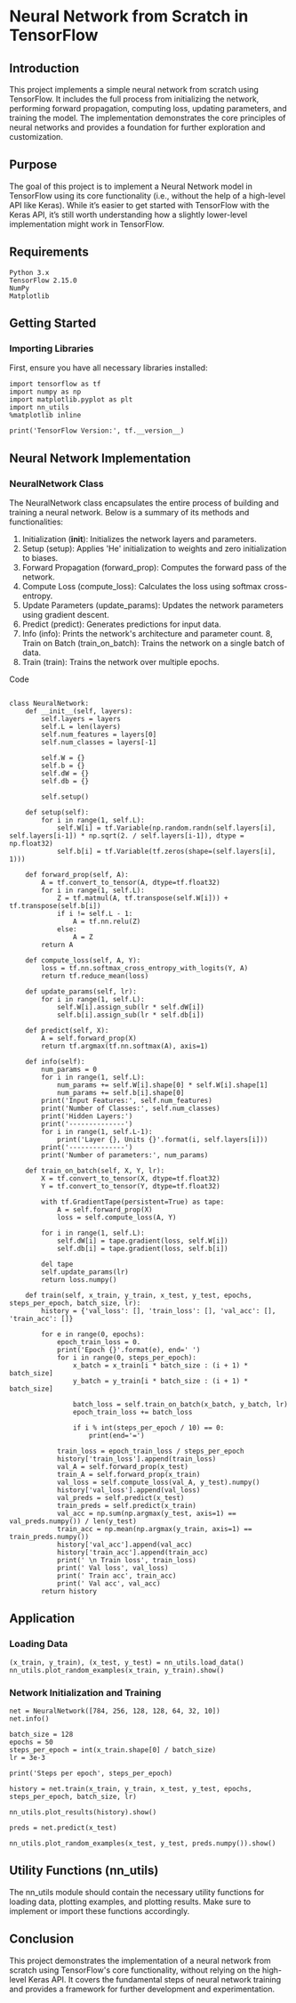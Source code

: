 # Neural Network from Scratch in TensorFlow
## Introduction

This project implements a simple neural network from scratch using TensorFlow. It includes the full process from initializing the network, performing forward propagation, computing loss, updating parameters, and training the model. The implementation demonstrates the core principles of neural networks and provides a foundation for further exploration and customization.
## Purpose

The goal of this project is to implement a Neural Network model in TensorFlow using its core functionality (i.e., without the help of a high-level API like Keras). While it’s easier to get started with TensorFlow with the Keras API, it’s still worth understanding how a slightly lower-level implementation might work in TensorFlow.
## Requirements

    Python 3.x
    TensorFlow 2.15.0
    NumPy
    Matplotlib

## Getting Started
### Importing Libraries

First, ensure you have all necessary libraries installed:


    import tensorflow as tf
    import numpy as np
    import matplotlib.pyplot as plt
    import nn_utils
    %matplotlib inline

    print('TensorFlow Version:', tf.__version__)

## Neural Network Implementation
### NeuralNetwork Class

The NeuralNetwork class encapsulates the entire process of building and training a neural network. Below is a summary of its methods and functionalities:

1. Initialization (__init__): Initializes the network layers and parameters.
2. Setup (setup): Applies 'He' initialization to weights and zero initialization to biases.
3. Forward Propagation (forward_prop): Computes the forward pass of the network.
4. Compute Loss (compute_loss): Calculates the loss using softmax cross-entropy.
5. Update Parameters (update_params): Updates the network parameters using gradient descent.
6. Predict (predict): Generates predictions for input data.
7. Info (info): Prints the network's architecture and parameter count.
8, Train on Batch (train_on_batch): Trains the network on a single batch of data.
9. Train (train): Trains the network over multiple epochs.

Code

```

class NeuralNetwork:
    def __init__(self, layers):
        self.layers = layers
        self.L = len(layers)
        self.num_features = layers[0]
        self.num_classes = layers[-1]

        self.W = {}
        self.b = {}
        self.dW = {}
        self.db = {}

        self.setup()

    def setup(self):
        for i in range(1, self.L):
            self.W[i] = tf.Variable(np.random.randn(self.layers[i], self.layers[i-1]) * np.sqrt(2. / self.layers[i-1]), dtype = np.float32)
            self.b[i] = tf.Variable(tf.zeros(shape=(self.layers[i], 1)))

    def forward_prop(self, A):
        A = tf.convert_to_tensor(A, dtype=tf.float32)
        for i in range(1, self.L):
            Z = tf.matmul(A, tf.transpose(self.W[i])) + tf.transpose(self.b[i])
            if i != self.L - 1:
                A = tf.nn.relu(Z)
            else:
                A = Z
        return A

    def compute_loss(self, A, Y):
        loss = tf.nn.softmax_cross_entropy_with_logits(Y, A)
        return tf.reduce_mean(loss)

    def update_params(self, lr):
        for i in range(1, self.L):
            self.W[i].assign_sub(lr * self.dW[i])
            self.b[i].assign_sub(lr * self.db[i])

    def predict(self, X):
        A = self.forward_prop(X)
        return tf.argmax(tf.nn.softmax(A), axis=1)

    def info(self):
        num_params = 0
        for i in range(1, self.L):
            num_params += self.W[i].shape[0] * self.W[i].shape[1]
            num_params += self.b[i].shape[0]
        print('Input Features:', self.num_features)
        print('Number of Classes:', self.num_classes)
        print('Hidden Layers:')
        print('--------------')
        for i in range(1, self.L-1):
            print('Layer {}, Units {}'.format(i, self.layers[i]))
        print('--------------')
        print('Number of parameters:', num_params)

    def train_on_batch(self, X, Y, lr):
        X = tf.convert_to_tensor(X, dtype=tf.float32)
        Y = tf.convert_to_tensor(Y, dtype=tf.float32)

        with tf.GradientTape(persistent=True) as tape:
            A = self.forward_prop(X)
            loss = self.compute_loss(A, Y)

        for i in range(1, self.L):
            self.dW[i] = tape.gradient(loss, self.W[i])
            self.db[i] = tape.gradient(loss, self.b[i])

        del tape
        self.update_params(lr)
        return loss.numpy()

    def train(self, x_train, y_train, x_test, y_test, epochs, steps_per_epoch, batch_size, lr):
        history = {'val_loss': [], 'train_loss': [], 'val_acc': [], 'train_acc': []}

        for e in range(0, epochs):
            epoch_train_loss = 0.
            print('Epoch {}'.format(e), end=' ')
            for i in range(0, steps_per_epoch):
                x_batch = x_train[i * batch_size : (i + 1) * batch_size]
                y_batch = y_train[i * batch_size : (i + 1) * batch_size]

                batch_loss = self.train_on_batch(x_batch, y_batch, lr)
                epoch_train_loss += batch_loss

                if i % int(steps_per_epoch / 10) == 0:
                    print(end='=')

            train_loss = epoch_train_loss / steps_per_epoch
            history['train_loss'].append(train_loss)
            val_A = self.forward_prop(x_test)
            train_A = self.forward_prop(x_train)
            val_loss = self.compute_loss(val_A, y_test).numpy()
            history['val_loss'].append(val_loss)
            val_preds = self.predict(x_test)
            train_preds = self.predict(x_train)
            val_acc = np.sum(np.argmax(y_test, axis=1) == val_preds.numpy()) / len(y_test)
            train_acc = np.mean(np.argmax(y_train, axis=1) == train_preds.numpy())
            history['val_acc'].append(val_acc)
            history['train_acc'].append(train_acc)
            print(' \n Train loss', train_loss)
            print(' Val loss', val_loss)
            print(' Train acc', train_acc)
            print(' Val acc', val_acc)
        return history
```
## Application
### Loading Data
```
(x_train, y_train), (x_test, y_test) = nn_utils.load_data()
nn_utils.plot_random_examples(x_train, y_train).show()
```
### Network Initialization and Training
```
net = NeuralNetwork([784, 256, 128, 128, 64, 32, 10])
net.info()

batch_size = 128
epochs = 50
steps_per_epoch = int(x_train.shape[0] / batch_size)
lr = 3e-3

print('Steps per epoch', steps_per_epoch)

history = net.train(x_train, y_train, x_test, y_test, epochs, steps_per_epoch, batch_size, lr)

nn_utils.plot_results(history).show()

preds = net.predict(x_test)

nn_utils.plot_random_examples(x_test, y_test, preds.numpy()).show()
```

## Utility Functions (nn_utils)

The nn_utils module should contain the necessary utility functions for loading data, plotting examples, and plotting results. Make sure to implement or import these functions accordingly.
## Conclusion

This project demonstrates the implementation of a neural network from scratch using TensorFlow's core functionality, without relying on the high-level Keras API. It covers the fundamental steps of neural network training and provides a framework for further development and experimentation.
